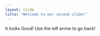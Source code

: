 ```yaml
---
layout: slide
title: "Welcome to our second slide!"
---
```

It looks Good!
Use the left arrow to go back!
